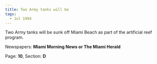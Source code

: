 ```yaml
---  
title: Two Army tanks will be  
tags:  
  - Jul 1994  
---  
```

  
Two Army tanks will be sunk off Miami Beach as part of the artificial reef program.  
  
Newspapers: **Miami Morning News or The Miami Herald**  
  
Page: **10**, Section: **D** 
